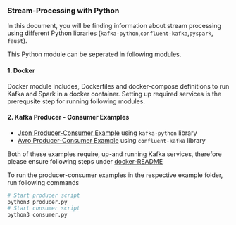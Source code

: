 ### Stream-Processing with Python

In this document, you will be finding information about stream processing 
using different Python libraries (`kafka-python`,`confluent-kafka`,`pyspark`, `faust`).

This Python module can be seperated in following modules.

####  1. Docker
Docker module includes, Dockerfiles and docker-compose definitions 
to run Kafka and Spark in a docker container. Setting up required services is
the prerequsite step for running following modules.

#### 2. Kafka Producer - Consumer Examples
- [Json Producer-Consumer Example](src/simple_example_json) using `kafka-python` library
- [Avro Producer-Consumer Example](src/avro_example) using `confluent-kafka` library

Both of these examples require, up-and running Kafka services, therefore please ensure
following steps under [docker-README](docker/README.md)

To run the producer-consumer examples in the respective example folder, run following commands
```bash
# Start producer script
python3 producer.py
# Start consumer script
python3 consumer.py
```





